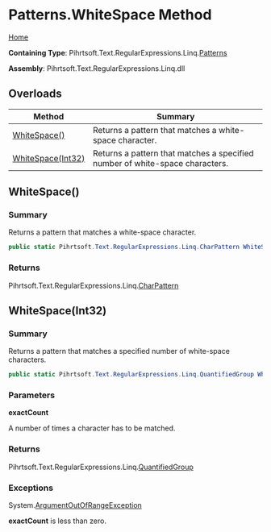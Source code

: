 # Patterns\.WhiteSpace Method

[Home](../../../../../../README.md)

**Containing Type**: Pihrtsoft\.Text\.RegularExpressions\.Linq\.[Patterns](../README.md)

**Assembly**: Pihrtsoft\.Text\.RegularExpressions\.Linq\.dll

## Overloads

| Method | Summary |
| ------ | ------- |
| [WhiteSpace()](#Pihrtsoft_Text_RegularExpressions_Linq_Patterns_WhiteSpace) | Returns a pattern that matches a white\-space character\. |
| [WhiteSpace(Int32)](#Pihrtsoft_Text_RegularExpressions_Linq_Patterns_WhiteSpace_System_Int32_) | Returns a pattern that matches a specified number of white\-space characters\. |

## WhiteSpace\(\) <a name="Pihrtsoft_Text_RegularExpressions_Linq_Patterns_WhiteSpace"></a>

### Summary

Returns a pattern that matches a white\-space character\.

```csharp
public static Pihrtsoft.Text.RegularExpressions.Linq.CharPattern WhiteSpace()
```

### Returns

Pihrtsoft\.Text\.RegularExpressions\.Linq\.[CharPattern](../../CharPattern/README.md)

## WhiteSpace\(Int32\) <a name="Pihrtsoft_Text_RegularExpressions_Linq_Patterns_WhiteSpace_System_Int32_"></a>

### Summary

Returns a pattern that matches a specified number of white\-space characters\.

```csharp
public static Pihrtsoft.Text.RegularExpressions.Linq.QuantifiedGroup WhiteSpace(int exactCount)
```

### Parameters

**exactCount**

A number of times a character has to be matched\.

### Returns

Pihrtsoft\.Text\.RegularExpressions\.Linq\.[QuantifiedGroup](../../QuantifiedGroup/README.md)

### Exceptions

System\.[ArgumentOutOfRangeException](https://docs.microsoft.com/en-us/dotnet/api/system.argumentoutofrangeexception)

**exactCount** is less than zero\.

